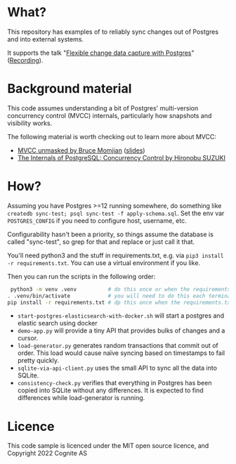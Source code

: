 # What?

This repository has examples of to reliably sync changes out of
Postgres and into external systems.

It supports the talk "[Flexible change data capture with Postgres](https://vimeo.com/747697698)"
([Recording](https://vimeo.com/747697698)).

# Background material

This code assumes understanding a bit of Postgres' multi-version
concurrency control (MVCC) internals, particularly how snapshots and
visibility works.

The following material is worth checking out to learn more about MVCC:

- [MVCC unmasked by Bruce Momjian](https://www.youtube.com/watch?v=KVEfxb5lid8) ([slides](https://momjian.us/main/writings/pgsql/mvcc.pdf))
- [The Internals of PostgreSQL: Concurrency Control by Hironobu SUZUKI](https://www.interdb.jp/pg/pgsql05.html)

# How?

Assuming you have Postgres >=12 running somewhere, do something like
`createdb sync-test; psql sync-test -f apply-schema.sql`. Set the env
var `POSTGRES_CONFIG` if you need to configure host, username, etc.

Configurability hasn't been a priority, so things assume the database
is called "sync-test", so grep for that and replace or just call it
that.

You'll need python3 and the stuff in requirements.txt, e.g. via `pip3
install -r requirements.txt`. You can use a virtual environment if you like.

Then you can run the scripts in the following order:

```sh
 python3 -m venv .venv          # do this once or when the requirements.txt changes
. .venv/bin/activate            # you will need to do this each terminal session
pip install -r requirements.txt # dp this once when the requirements.txt changes within the active venv
```

* `start-postgres-elasticsearch-with-docker.sh` will start a postgres and elastic search using docker
* `demo-app.py` will provide a tiny API that provides bulks of changes and a cursor.
* `load-generator.py` generates random transactions that commit out of order. This load would cause naïve syncing based on timestamps to fail pretty quickly.
* `sqlite-via-api-client.py` uses the small API to sync all the data into SQLite.
* `consistency-check.py` verifies that everything in Postgres has been copied into SQLite without any differences. It is expected to find differences while load-generator is running.

# Licence

This code sample is licenced under the MIT open source licence, and
Copyright 2022 Cognite AS
